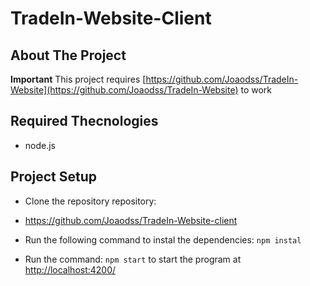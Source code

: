 # TradeIn-Website-Client

## About The Project

**Important** This project requires [https://github.com/Joaodss/TradeIn-Website](https://github.com/Joaodss/TradeIn-Website) to work

## Required Thecnologies

- node.js

## Project Setup
 
 - Clone the repository repository:
  - <https://github.com/Joaodss/TradeIn-Website-client>

- Run the following command to instal the dependencies: `npm instal`

- Run the command: `npm start` to start the program at [http://localhost:4200/](http://localhost:4200/)
